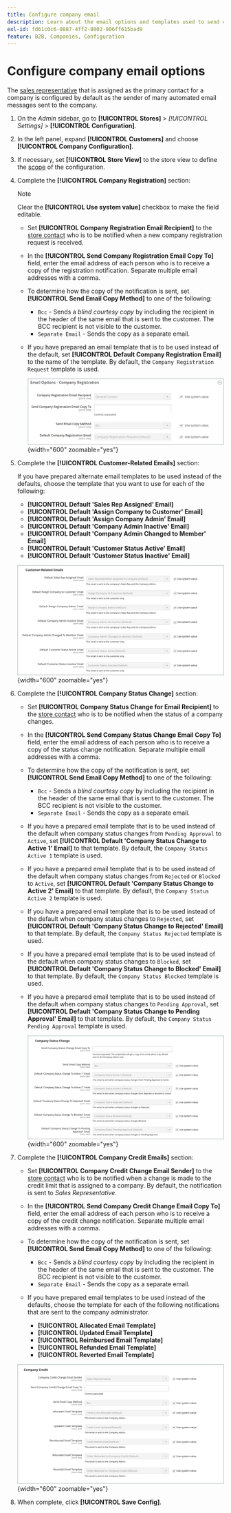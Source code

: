 ```yaml
---
title: Configure company email
description: Learn about the email options and templates used to send communications for company accounts.
exl-id: fd61c0c6-0887-4ff2-8002-906ff615bad9
feature: B2B, Companies, Configuration
---
```

# Configure company email options

The [sales representative](account-company-manage.md) that is assigned as the primary contact for a company is configured by default as the sender of many automated email messages sent to the company.

1. On the _Admin_ sidebar, go to **[!UICONTROL Stores]** > _[!UICONTROL Settings]_ > **[!UICONTROL Configuration]**.

1. In the left panel, expand **[!UICONTROL Customers]** and choose **[!UICONTROL Company Configuration]**.

1. If necessary, set **[!UICONTROL Store View]** to the store view to define the [scope](../getting-started/websites-stores-views.md#scope-settings) of the configuration.

1. Complete the **[!UICONTROL Company Registration]** section:

   >[!NOTE]
   >
   >Clear the **[!UICONTROL Use system value]** checkbox to make the field editable.

   - Set **[!UICONTROL Company Registration Email Recipient]** to the [store contact](../getting-started/store-details.md#store-email-addresses) who is to be notified when a new company registration request is received.

   - In the **[!UICONTROL Send Company Registration Email Copy To]** field, enter the email address of each person who is to receive a copy of the registration notification. Separate multiple email addresses with a comma.

   - To determine how the copy of the notification is sent, set **[!UICONTROL Send Email Copy Method]** to one of the following:

      - `Bcc` - Sends a _blind courtesy copy_ by including the recipient in the header of the same email that is sent to the customer. The BCC recipient is not visible to the customer.
      - `Separate Email` - Sends the copy as a separate email.

   - If you have prepared an email template that is to be used instead of the default, set **[!UICONTROL Default Company Registration Email]** to the name of the template. By default, the `Company Registration Request` template is used.

      ![Customers configuration - company registration](./assets/company-email-options-company-registration.png){width="600" zoomable="yes"}

1. Complete the **[!UICONTROL Customer-Related Emails]** section:

   If you have prepared alternate email templates to be used instead of the defaults, choose the template that you want to use for each of the following:

   - **[!UICONTROL Default 'Sales Rep Assigned' Email]**
   - **[!UICONTROL Default 'Assign Company to Customer' Email]**
   - **[!UICONTROL Default 'Assign Company Admin' Email]**
   - **[!UICONTROL Default 'Company Admin Inactive' Email]**
   - **[!UICONTROL Default 'Company Admin Changed to Member' Email]**
   - **[!UICONTROL Default 'Customer Status Active' Email]**
   - **[!UICONTROL Default 'Customer Status Inactive' Email]**

   ![Customers configuration - customer related emails](./assets/company-email-options-customer-related-emails.png){width="600" zoomable="yes"}

1. Complete the **[!UICONTROL Company Status Change]** section:

   - Set **[!UICONTROL Company Status Change for Email Recipient]** to the [store contact](../getting-started/store-details.md#store-email-addresses) who is to be notified when the status of a company changes.

   - In the **[!UICONTROL Send Company Status Change Email Copy To]** field, enter the email address of each person who is to receive a copy of the status change notification. Separate multiple email addresses with a comma.

   - To determine how the copy of the notification is sent, set **[!UICONTROL Send Email Copy Method]** to one of the following:

      - `Bcc` - Sends a _blind courtesy copy_ by including the recipient in the header of the same email that is sent to the customer. The BCC recipient is not visible to the customer.
      - `Separate Email` - Sends the copy as a separate email.

   - If you have a prepared email template that is to be used instead of the default when company status changes from `Pending Approval` to `Active`, set **[!UICONTROL Default 'Company Status Change to Active 1' Email]** to that template. By default, the `Company Status Active 1` template is used.

   - If you have a prepared email template that is to be used instead of the default when company status changes from `Rejected` or `Blocked` to `Active`, set **[!UICONTROL Default 'Company Status Change to Active 2' Email]** to that template. By default, the `Company Status Active 2` template is used.

   - If you have a prepared email template that is to be used instead of the default when company status changes to `Rejected`, set **[!UICONTROL Default 'Company Status Change to Rejected' Email]** to that template. By default, the `Company Status Rejected` template is used.

   - If you have a prepared email template that is to be used instead of the default when company status changes to `Blocked`, set **[!UICONTROL Default 'Company Status Change to Blocked' Email]** to that template. By default, the `Company Status Blocked` template is used.

   - If you have a prepared email template that is to be used instead of the default when company status changes to `Pending Approval`, set **[!UICONTROL Default 'Company Status Change to Pending Approval' Email]** to that template. By default, the `Company Status Pending Approval` template is used.

      ![Customers configuration - company status change](./assets/company-email-options-company-status-change.png){width="600" zoomable="yes"}

1. Complete the **[!UICONTROL Company Credit Emails]** section:

   - Set **[!UICONTROL Company Credit Change Email Sender]** to the [store contact](../getting-started/store-details.md#store-email-addresses) who is to be notified when a change is made to the credit limit that is assigned to a company. By default, the notification is sent to _Sales Representative_.

   - In the **[!UICONTROL Send Company Credit Change Email Copy To]** field, enter the email address of each person who is to receive a copy of the credit change notification. Separate multiple email addresses with a comma.

   - To determine how the copy of the notification is sent, set **[!UICONTROL Send Email Copy Method]** to one of the following:

      - `Bcc` - Sends a _blind courtesy copy_ by including the recipient in the header of the same email that is sent to the customer. The BCC recipient is not visible to the customer.
      - `Separate Email` - Sends the copy as a separate email.

   - If you have prepared email templates to be used instead of the defaults, choose the template for each of the following notifications that are sent to the company administrator.

      - **[!UICONTROL Allocated Email Template]**
      - **[!UICONTROL Updated Email Template]**
      - **[!UICONTROL Reimbursed Email Template]**
      - **[!UICONTROL Refunded Email Template]**
      - **[!UICONTROL Reverted Email Template]**

    ![Customers configuration - company credit emails](./assets/company-email-options-company-credit.png){width="600" zoomable="yes"}

1. When complete, click **[!UICONTROL Save Config]**.

